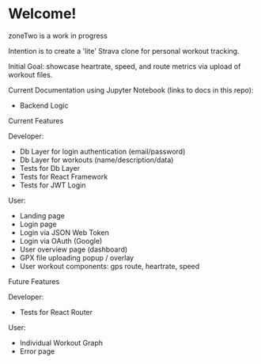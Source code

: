 # Welcome!

zoneTwo is a work in progress

Intention is to create a 'lite' Strava clone for personal workout tracking.

Initial Goal: showcase heartrate, speed, and route metrics via upload of workout files.

Current Documentation using Jupyter Notebook (links to docs in this repo):

<ul>
  <li>
    <a src='https://github.com/jayflan/docs/blob/main/zoneTwo/logicBackend.ipynb'>Backend Logic</a>
  </li>
</ul>


Current Features

Developer:

- Db Layer for login authentication (email/password)
- Db Layer for workouts (name/description/data)
- Tests for Db Layer
- Tests for React Framework
- Tests for JWT Login

User:

- Landing page
- Login page
- Login via JSON Web Token
- Login via OAuth (Google)
- User overview page (dashboard)
- GPX file uploading popup / overlay
- User workout components: gps route, heartrate, speed

Future Features

Developer:

- Tests for React Router

User:
- Individual Workout Graph
- Error page

